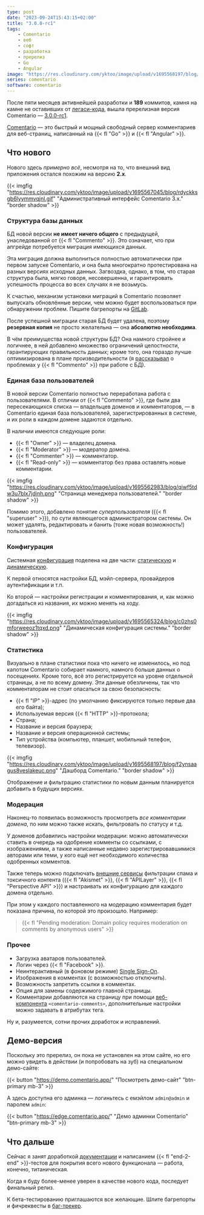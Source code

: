 ```yaml
---
type: post
date: "2023-09-24T15:43:15+02:00"
title: "3.0.0-rc1"
tags:
    - Comentario
    - веб
    - софт
    - разработка
    - пререлиз
    - Go
    - Angular
image: "https://res.cloudinary.com/yktoo/image/upload/v1695568197/blog/f2ynsaagus8veslakeuc.png"
series: comentario
software: comentario
---
```


После пяти месяцев активнейшей разработки и **189** коммитов, камня на камне не оставивших от [легаси-кода](0862), вышла пререлизная версия Comentario — [3.0.0-rc1](https://gitlab.com/comentario/comentario/-/releases/v3.0.0-rc1). 

[Comentario](/software/comentario) — это быстрый и мощный свободный сервер комментариев для веб-страниц, написанный на {{< fl "Go" >}} и {{< fl "Angular" >}}.

## Что нового

<!--more-->

Нового здесь *примерно всё*, несмотря на то, что внешний вид приложения остался похожим на версию **2.x**.

{{< imgfig "https://res.cloudinary.com/yktoo/image/upload/v1695567045/blog/rdyckksgb6lyymmvqjnl.gif" "Административный интерфейс Comentario 3.x." "border shadow" >}}

### Структура базы данных

БД новой версии **не имеет ничего общего** с предыдущей, унаследованной от {{< fl "Commento" >}}. Это означает, что при апгрейде потребуется миграция имеющихся данных.

Эта миграция должна выполниться полностью автоматически при первом запуске Comentario, и она была многократно протестирована на разных версиях исходных данных. Загвоздка, однако, в том, что старая структура была, мягко говоря, несовершенна, и гарантировать успешность процесса во всех случаях я не возьмусь.

К счастью, механизм установки миграций в Comentario позволяет выпускать обновлённые версии, чем можно будет воспользоваться при обнаружении проблем. Пишите багрепорты на [GitLab](https://gitlab.com/comentario/comentario/-/issues).

После успешной миграции старая БД будет удалена, поэтому **резервная копия** не просто желательна — она **абсолютно необходима**.

В чём преимущества новой структуры БД? Она намного стройнее и логичнее, в ней добавлено множество ограничений целостности, гарантирующих правильность данных; кроме того, она гораздо лучше оптимизирована в плане производительности (я [рассказывал](0862) о проблемах у {{< fl "Commento" >}} при работе с БД).

### Единая база пользователей

В новой версии Comentario полностью переработана работа с пользователями. В отличии от {{< fl "Commento" >}}, где были два пересекающихся списка — владельцев доменов и комментаторов, — в Comentario единая база пользователей, зарегистрированных в системе, и их роли в каждом домене задаются отдельно.

В наличии имеются следующие роли:

* {{< fl "Owner" >}} — владелец домена.
* {{< fl "Moderator" >}} — модератор домена.
* {{< fl "Commenter" >}} — комментатор.
* {{< fl "Read-only" >}} — комментатор без права оставлять новые комментарии.

{{< imgfig "https://res.cloudinary.com/yktoo/image/upload/v1695562983/blog/qiwf5tdw3u7blx7jdinh.png" "Страница менеджера пользователей." "border shadow" >}}

Помимо этого, добавлено понятие *суперпользователя* ({{< fl "superuser" >}}), по сути являющегося администратором системы. Он может удалять, редактировать и банить (тоже новая возможность!) пользователей.

### Конфигурация

Системная [конфигурация](https://edge.docs.comentario.app/en/configuration/) поделена на две части: [статическую](https://edge.docs.comentario.app/en/configuration/backend/static/) и [динамическую](https://edge.docs.comentario.app/en/configuration/backend/dynamic/).

К первой относятся настройки БД, мэйл-сервера, провайдеров аутентификации и т.п.

Ко второй — настройки регистрации и комментирования, и, как можно догадаться из названия, их можно менять на ходу.

{{< imgfig "https://res.cloudinary.com/yktoo/image/upload/v1695565324/blog/c0zhs0mforweeoz1tqxd.png" "Динамическая конфигурация системы." "border shadow" >}}

### Статистика

Визуально в плане статистики пока что ничего не изменилось, но под капотом Comentario собирает намного, намного больше данных о посещениях. Кроме того, всё это регистрируется на уровне отдельной страницы, а не по всему домену. Эти данные обезличены, так что комментаторам не стоит опасаться за свою безопасность:

* {{< fl "IP" >}}-адрес (по умолчанию фиксируются только первые два его байта);
* Используемая версия {{< fl "HTTP" >}}-протокола;
* Страна;
* Название и версия браузера;
* Название и версия операционной системы;
* Тип устройства (компьютер, планшет, мобильный телефон, телевизор).

{{< imgfig "https://res.cloudinary.com/yktoo/image/upload/v1695568197/blog/f2ynsaagus8veslakeuc.png" "Дашборд Comentario." "border shadow" >}}

Отображение и фильтрацию статистики по новым данным планируется добавить в будущих версиях.

### Модерация

Наконец-то появилась возможность просмотреть *все комментарии домена*, по ним можно также искать, фильтровать по статусу и т.д.

У доменов добавились настройки модерации: можно автоматически ставить в очередь на одобрение комменты со ссылками, с изображениями, а также написанные недавно зарегистрировавшимися авторами или теми, у кого ещё нет необходимого количества одобренных комментов.

Также теперь можно подключать [внешние сервисы](https://edge.docs.comentario.app/en/configuration/frontend/domain/extensions/) фильтрации спама и токсичного контента ({{< fl "Akismet" >}}, {{< fl "APILayer" >}}, {{< fl "Perspective API" >}}) и настраивать их конфигурацию для каждого домена отдельно.

При этом у каждого поставленного на модерацию комментария будет показана причина, по которой это произошло. Например:

> {{< fl "Pending moderation: Domain policy requires moderation on comments by anonymous users" >}}

### Прочее

* Загрузка аватаров пользователей.
* Логин через {{< fl "Facebook" >}}.
* Неинтерактивный (в фоновом режиме) [Single Sign-On](https://edge.docs.comentario.app/en/configuration/frontend/domain/authentication/sso/).
* Изображения в комментах (с возможностью отключить).
* Возможность запретить ссылки в комментах.
* Опция для замены содержимого главной страницы.
* Комментарии добавляются на страницу при помощи [веб-компонента](https://edge.docs.comentario.app/en/configuration/embedding/comments-tag/) `<comentario-comments>`, дополнительные настройки можно задавать в атрибутах тега.

Ну и, разумеется, сотни прочих доработок и исправлений.

## Демо-версия

Поскольку это пререлиз, он пока не установлен на этом сайте, но его можно увидеть в действии (и попробовать на зуб) на специальном демо-сайте:

{{< button "https://demo.comentario.app/" "Посмотреть демо-сайт" "btn-primary mb-3" >}}

А здесь доступна его админка — логиньтесь с емэйлом `admin@admin` и паролем `admin`:

{{< button "https://edge.comentario.app/" "Демо админки Comentario" "btn-primary mb-3" >}}

## Что дальше

Сейчас я занят доработкой [документации](https://edge.docs.comentario.app/) и написанием {{< fl "end-2-end" >}}-тестов для покрытия всего нового функционала — работа, конечно, титаническая.

Когда я буду более-менее уверен в качестве нового кода, последует финальный релиз.

К бета-тестированию приглашаются все желающие. Шлите багрепорты и фичреквесты в [баг-трекер](https://gitlab.com/comentario/comentario/-/issues).

